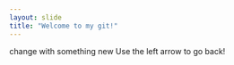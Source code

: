```yaml
---
layout: slide
title: "Welcome to my git!"
---
```

change with something new
Use the left arrow to go back!
